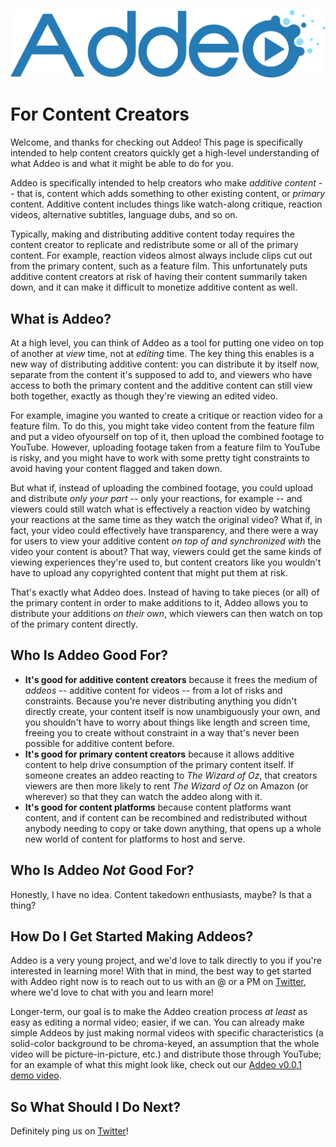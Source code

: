 ![](../assets/addeo_logo.png)

# For Content Creators

Welcome, and thanks for checking out Addeo! This page is specifically intended 
to help content creators quickly get a high-level understanding of what Addeo 
is and what it might be able to do for you.

Addeo is specifically intended to help creators who make *additive content* --
that is, content which adds something to other existing content, or *primary* 
content. Additive content includes things like watch-along critique, reaction 
videos, alternative subtitles, language dubs, and so on.

Typically, making and distributing additive content today requires the content 
creator to replicate and redistribute some or all of the primary content. For 
example, reaction videos almost always include clips cut out from the primary 
content, such as a feature film. This unfortunately puts additive content 
creators at risk of having their content summarily taken down, and it can make 
it difficult to monetize additive content as well.

## What is Addeo?

At a high level, you can think of Addeo as a tool for putting one video on 
top of another at *view* time, not at *editing* time. The key thing this 
enables is a new way of distributing additive content: you can distribute it 
by itself now, separate from the content it's supposed to add to, and viewers 
who have access to both the primary content and the additive content can still 
view both together, exactly as though they're viewing an edited video.

For example, imagine you wanted to create a critique or reaction video for a 
feature film. To do this, you might take video content from the feature film 
and put a video ofyourself on top of it, then upload the combined footage to 
YouTube. However, uploading footage taken from a feature film to YouTube is 
risky, and you might have to work with some pretty tight constraints to avoid 
having your content flagged and taken down.

But what if, instead of uploading the combined footage, you could upload and
distribute *only your part* -- only your reactions, for example -- and viewers 
could still watch what is effectively a reaction video by watching your 
reactions at the same time as they watch the original video? What if, in fact, 
your video could effectively have transparency, and there were a way for users
to view your additive content *on top of and synchronized with* the video 
your content is about? That way, viewers could get the same kinds of viewing 
experiences they're used to, but content creators like you wouldn't have to
upload any copyrighted content that might put them at risk.

That's exactly what Addeo does. Instead of having to take pieces (or all) of 
the primary content in order to make additions to it, Addeo allows you to 
distribute your additions *on their own*, which viewers can then watch on
top of the primary content directly.

## Who Is Addeo Good For?

- **It's good for additive content creators** because it frees the medium of 
*addeos* -- additive content for videos -- from a lot of risks and 
constraints. Because you're never distributing anything you didn't directly
create, your content itself is now unambiguously your own, and you shouldn't 
have to worry about things like length and screen time, freeing you to create
without constraint in a way that's never been possible for additive content 
before.
- **It's good for primary content creators** because it allows additive 
content to help drive consumption of the primary content itself. If someone 
creates an addeo reacting to *The Wizard of Oz*, that creators viewers are 
then more likely to rent *The Wizard of Oz* on Amazon (or wherever) so that 
they can watch the addeo along with it.
- **It's good for content platforms** because content platforms want content,
and if content can be recombined and redistributed without anybody needing to 
copy or take down anything, that opens up a whole new world of content for 
platforms to host and serve.

## Who Is Addeo *Not* Good For?

Honestly, I have no idea. Content takedown enthusiasts, maybe? Is that a thing?

## How Do I Get Started Making Addeos?

Addeo is a very young project, and we'd love to talk directly to you if you're 
interested in learning more! With that in mind, the best way to get started 
with Addeo right now is to reach out to us with an @ or a PM on 
[Twitter](https://twitter.com/addeodev), where we'd love to chat with you 
and learn more!

Longer-term, our goal is to make the Addeo creation process *at least* as 
easy as editing a normal video; easier, if we can. You can already make simple 
Addeos by just making normal videos with specific characteristics (a 
solid-color background to be chroma-keyed, an assumption that the whole video 
will be picture-in-picture, etc.) and distribute those through YouTube; for an 
example of what this might look like, check out our 
[Addeo v0.0.1 demo video](https://www.youtube.com/watch?v=E_JbAx8x0aU).

## So What Should I Do Next?

Definitely ping us on [Twitter](https://twitter.com/addeodev)!
